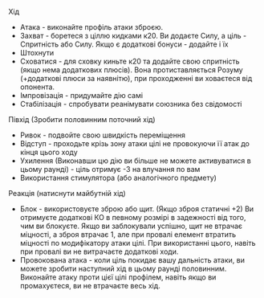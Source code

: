 Хід
- Атака - виконайте профіль атаки зброєю.
- Захват - боретеся з ціллю кидками к20. Ви додаєте Силу, а ціль - Спритність або Силу. Якщо є додаткові бонуси - додайте і їх
- Штохнути
- Сховатися - для сховку киньте к20 та додайте свою спритність (якщо нема додаткових плюсів). Вона протиставляється Розуму (+додаткові плюси за наявнітю), при проходженні ви ховаєтеся від опонента.
- Імпровізація - придумайте дію самі
- Стабілізація - спробувати реанімувати союзника без свідомості

Півхід (Зробити половинним поточний хід)
- Ривок - подвойте свою швидкість переміщення
- Відступ - проходьте крізь зону атаки цілі не провокуючи її атак до кінця цього ходу
- Ухилення (Виконавши цю дію ви більше не можете активуватися в цьому раунді) - ціль отримує -3 на влучання по вам
- Використання стимулятора (або аналогічного предмету)

Реакція (натиснути майбутній хід)
- Блок - використовуєте зброю або щит. (Якщо зброя статичні +2) Ви отримуєте додаткові КО в певному розмірі в задежності від того, чим ви блокуєте. Якщо ви заблокували успішно, щит не втрачає міцності, а зброя втрачає 1, але при провалі елемент втратить міцності по модифікатору атаки цілі. При використанні цього, навіть при провалі ви не витрачаєте додаткові ходи.
- Провокована атака - коли ціль покидає вашу дальність атаки, ви можете зробити наступний хід в цьому раунді половинним. Виконайте атаку проти цієї цілі профілем, навіть якщо ви промахуєтеся, ви не втрачаєте весь хід.